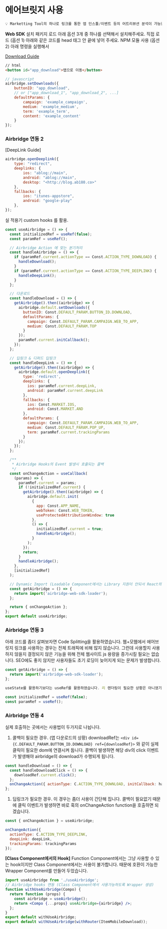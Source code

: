# 에어브릿지 사용

```jsx
💡 Marketting Tool의 하나로 링크를 통한 앱 인스톨/이벤트 등의 어트리뷰션 분석이 가능한 도구입니다.
```

**Web SDK** 설치 패키지 로드 아래 옵션 3개 중 하나를 선택해서 설치해주세요. 직접 로드 (옵션 1) 아래와 같은 코드를 head 태그 안 끝에 넣어 주세요. NPM 모듈 사용 (옵션 2) 아래 명령을 실행해서

[Download Guide](https://developers.airbridge.io/docs/web-sdk#%EC%95%B1-%EB%8B%A4%EC%9A%B4%EB%A1%9C%EB%93%9C-%EB%B2%84%ED%8A%BC-%EC%84%A4%EC%A0%95)

```html
// html
<button id="app_download">앱으로 이동</button>

```

```jsx
// javascript
airbridge.setDownloads({
    buttonID: "app_download",
    // or ["app_download_1", "app_download_2", ...]
    defaultParams: {
        campaign: 'example_campaign',
        medium: 'example_medium',
        term: 'example_term',
        content: 'example_content'
    }
});

```

### Airbridge 연동 2

[DeepLink Guide]

```jsx
airbridge.openDeeplink({
    type: "redirect",
    deeplinks: {
        ios: "ablog://main",
        android: "ablog://main",
        desktop: "<http://blog.ab180.co>"
    },
    fallbacks: {
        ios: "itunes-appstore",
        android: "google-play"
    },
});

```

실 적용기 custom hooks 를 활용.

```jsx
const useAirbridge = () => {
  const initializedRef = useRef(false);
  const paramRef = useRef();

  // Airbridge Action 에 맞는 분기처리
  const handleAirbridge = () => {
    if (paramRef.current.actionType == Const.ACTION_TYPE_DOWNLOAD) {
      handleDownload();
    }
    if (paramRef.current.actionType == Const.ACTION_TYPE_DEEPLINK) {
      handleDeepLink();
    }
  };

  // 다운로드
  const handleDownload = () => {
    getAirbridge().then((airbridge) => {
      airbridge.default.setDownloads({
        buttonID: Const.DEFAULT_PARAM.BUTTON_ID.DOWNLOAD,
        defaultParams: {
          campaign: Const.DEFAULT_PARAM.CAMPAIGN.WEB_TO_APP,
          medium: Const.DEFAULT_PARAM.TOP
        }
      });
      paramRef.current.initCallback();
    });
  };

  // 딥링크 & 디퍼드 딥링크
  const handleDeepLink = () => {
    getAirbridge().then((airbridge) => {
      airbridge.default.openDeeplink({
        type: 'redirect',
        deeplinks: {
          ios: paramRef.current.deepLink,
          android: paramRef.current.deepLink
        },
        fallbacks: {
          ios: Const.MARKET.IOS,
          android: Const.MARKET.AND
        },
        defaultParams: {
          campaign: Const.DEFAULT_PARAM.CAMPAIGN.WEB_TO_APP,
          medium: Const.DEFAULT_PARAM.POP_UP,
          term: paramRef.current.trackingParams
        }
      });
    });
  };

  /**
   * Airbridge Hooks의 Event 발생시 호출되는 콜백
   */
  const onChangeAction = useCallback(
    (params) => {
      paramRef.current = params;
      if (!initializedRef.current) {
        getAirbridge().then((airbridge) => {
          airbridge.default.init(
            {
              app: Const.APP_NAME,
              webToken: Const.WEB_TOKEN,
              useProtectedAttributionWindow: true
            },
            () => {
              initializedRef.current = true;
              handleAirbridge();
            }
          );
        });
        return;
      }
      handleAirbridge();
    },
    [initializedRef]
  );

  // Dynamic Import (Loadable Component에서는 Library 지원이 안되서 React의 기능활용)
  const getAirbridge = () => {
    return import('airbridge-web-sdk-loader');
  };

  return { onChangeAction };
};
export default useAirbridge;

```

### Airbridge 연동 3

아래 코드를 좀더 살펴보자면 Code Splitting을 활용하였습니다. 웹+모웹에서 에어브릿지 링크를 사용하는 경우는 전체 트래픽에 비해 많지 않습니다. 그런데 사용할지 사용하지 않을지 결정되지 않은 기능을 위해 전체 웹사이트 js 용량을 증가시킬 필요는 없습니다. SEO에도 좋지 않지만 사용자들도 초기 로딩이 늦어지게 되는 문제가 발생합니다.

```jsx
const getAirbridge = () => {
  return import('airbridge-web-sdk-loader');
};

useState를 활용하기보다는 useRef를 활용하였습니다. 리 렌더링이 필요한 상황은 아니였기 때문에…

const initializedRef = useRef(false);
const paramRef = useRef();

```

### Airbridge 연동 4

실제 호출하는 곳에서는 사용법이 두가지로 나뉩니다.

1. 콜백이 필요한 경우. (앱 다운로드의 상황) downloadRef는 `<div id={C.DEFAULT_PARAM.BUTTON_ID.DOWNLOAD} ref={downloadRef}>` 와 같이 실제 클릭이 필요한 dom에 연결시켜 둡니다. 콜백이 발생하면 해당 div의 click 이벤트가 발생해야 airbridge의 download가 수행되게 됩니다.

```jsx
const handleDownload = () => {
  const handleDownloadClick = () => {
    downloadRef.current.click();
  };
  onChangeAction({ actionType: C.ACTION_TYPE_DOWNLOAD, initCallback: handleDownloadClick });
};

```

1. 딥링크가 필요한 경우. 이 경우는 좀더 사용이 간단해 집니다. 콜백이 필요없기 때문에 클릭 이벤트가 발생하면 바로 훅의 onChangeAction function을 호출하면 되겠습니다.

```jsx
const { onChangeAction } = useAirbridge;

onChangeAction({
  actionType: C.ACTION_TYPE_DEEPLINK,
  deepLink: deepLink,
  trackingParams: trackingParams
});

```

**[Class Component에서의 Hook]** Function Component에서는 그냥 사용할 수 있는 hook이지만 Class Component에서는 사용이 불가합니다. 때문에 호환이 가능한 Wrapper Component를 만들어 두었습니다.

```jsx
import useAirbridge from './useAirbridge';
// Airbridge hooks 연동 (Class Component에서 사용가능하도록 Wrapper 생성)
function withUseAirbridge(Compo) {
  return function (props) {
    const airbridge = useAirbridge();
    return <Compo {...props} useAirbridge={airbridge} />;
  };
}
export default withUseAirbridge;
export default withUseAirbridge(withRouter(ItemMobileDownload));

```